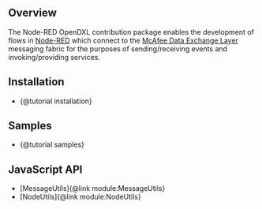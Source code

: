 ## Overview

The Node-RED OpenDXL contribution package enables the development of flows in
[Node-RED](https://nodered.org/) which connect to the
[McAfee Data Exchange Layer](http://www.mcafee.com/us/solutions/data-exchange-layer.aspx)
messaging fabric for the purposes of sending/receiving events and
invoking/providing services.

## Installation

* {@tutorial installation}

## Samples

* {@tutorial samples}
    
## JavaScript API

* [MessageUtils]{@link module:MessageUtils}
* [NodeUtils]{@link module:NodeUtils}
